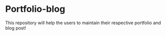 # Portfolio-blog
This repository will help the users to maintain their respective portfolio and blog post!
